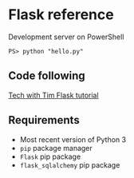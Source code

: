 # Flask reference

Development server on PowerShell

```
PS> python "hello.py"
```

## Code following

[Tech with Tim Flask tutorial](https://www.techwithtim.net/tutorials/flask/a-basic-website/)

## Requirements

- Most recent version of Python 3
- `pip` package manager
- `Flask` pip package
- `flask_sqlalchemy` pip package
